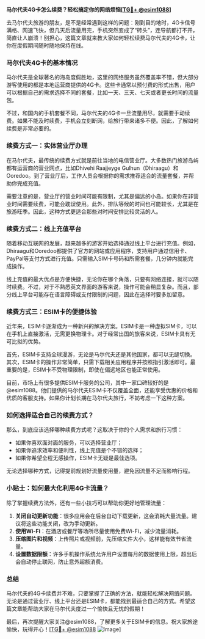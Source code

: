 **马尔代夫4G卡怎么续费？轻松搞定你的网络烦恼[[TG💪+ @esim1088](https://t.me/s/esim1088)]**

去马尔代夫旅游的朋友，是不是经常遇到这样的问题：刚到目的地时，4G卡信号满格、网速飞快，但几天后流量用完，手机突然变成了“砖头”，连导航都打不开，简直让人崩溃！别担心，这篇文章就来教大家如何轻松续费马尔代夫的4G卡，让你在度假期间随时随地保持在线。

### 马尔代夫4G卡的基本情况

马尔代夫是全球著名的海岛度假胜地，这里的网络服务虽然覆盖率不错，但大部分游客使用的都是本地运营商提供的4G卡。这些卡通常以预付费的形式出售，用户可以根据自己的需求选择不同的套餐，比如一天、三天、七天或者更长时间的流量包。

不过，和国内的手机套餐不同，马尔代夫的4G卡一旦流量用尽，就需要手动续费。如果不能及时续费，手机会立刻断网，给旅行带来诸多不便。因此，了解如何续费是非常必要的。

### 续费方式一：实体营业厅办理

在马尔代夫，最传统的续费方式就是前往当地的电信营业厅。大多数热门旅游岛屿都有运营商的营业网点，比如Dhivehi Raajjeyge Gulhun（Dhiraagu）和Ooredoo。到了营业厅后，工作人员会根据你的需求推荐适合的流量套餐，并帮助你完成充值。

需要注意的是，营业厅的营业时间可能有限制，尤其是偏远的小岛。如果你在非营业时间需要续费，可能会耽误使用。此外，排队等候的时间也可能较长，尤其是在旅游旺季。因此，这种方式更适合那些对时间安排比较灵活的人。

### 续费方式二：线上充值平台

随着移动互联网的发展，越来越多的游客开始选择通过线上平台进行充值。例如，Dhiraagu和Ooredoo都提供了官方的网站或应用程序，支持用户通过信用卡、PayPal等支付方式进行充值。只需输入SIM卡号码和所需套餐，几分钟内就能完成操作。

线上充值的最大优点是方便快捷，无论你在哪个角落，只要有网络连接，就可以随时续费。不过，对于不熟悉英文界面的游客来说，操作可能会稍显复杂。而且，部分线上平台可能存在语言障碍或支付限制的问题，因此在选择时要多加留意。

### 续费方式三：ESIM卡的便捷体验

近年来，ESIM卡逐渐成为一种新兴的解决方案。ESIM卡是一种虚拟SIM卡，可以在手机上直接激活，无需更换物理卡。对于经常出国的旅客来说，ESIM卡具有无可比拟的优势。

首先，ESIM卡支持全球漫游，无论是马尔代夫还是其他国家，都可以无缝切换。其次，ESIM卡的操作非常简单，只需下载相关应用程序并按照指引激活即可。最重要的是，ESIM卡不受物理限制，即使在偏远地区也能正常使用。

目前，市场上有很多提供ESIM卡服务的公司，其中一家口碑较好的是@esim1088。他们提供的马尔代夫ESIM卡不仅覆盖全面，还能享受优惠的价格和优质的客服支持。如果你计划长期在马尔代夫旅行，不妨考虑一下这种方案。

### 如何选择适合自己的续费方式？

那么，到底应该选择哪种续费方式呢？这取决于你的个人需求和旅行习惯：

- 如果你喜欢面对面的服务，可以选择营业厅；
- 如果你追求效率和便利性，线上充值是个不错的选择；
- 如果你希望全程无感操作，ESIM卡无疑是最佳选项。

无论选择哪种方式，记得提前规划好流量使用量，避免因流量不足而影响行程。

### 小贴士：如何最大化利用4G卡流量？

除了掌握续费方法外，还有一些小技巧可以帮助你更好地管理流量：

1. **关闭自动更新功能**：很多应用会在后台自动下载更新，这会消耗大量流量。建议将这些功能关闭，改为手动更新。
2. **使用Wi-Fi**：在酒店或餐厅等场所尽量使用免费Wi-Fi，减少流量消耗。
3. **压缩图片和视频**：上传照片或视频前，先压缩文件大小，这样能有效节省流量。
4. **设置数据限额**：许多手机操作系统允许用户设置每月的数据使用上限，超出后会自动停止联网，防止意外超额消费。

### 总结

马尔代夫的4G卡续费并不难，只要掌握了正确的方法，就能轻松解决网络问题。无论是通过营业厅、线上平台还是ESIM卡，都能找到最适合自己的方式。希望这篇文章能帮助大家在马尔代夫度过一个愉快且无忧的假期！

最后，再次提醒大家关注@esim1088，了解更多关于ESIM卡的信息。祝大家旅途愉快，玩得开心！[[TG💪+ @esim1088](https://t.me/s/esim1088) ![Image](https://i.postimg.cc/4NQfJmqS/Snipaste-2025-05-13-00-14-12.png)]